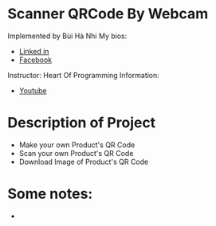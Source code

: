 # Scanner QRCode By Webcam
Implemented by Bùi Hà Nhi
My bios: 

- [Linked in](https://www.linkedin.com/in/buihanhi)
- [Facebook](https://www.facebook.com/bhanih)

Instructor: Heart Of Programming
Information: 

- [Youtube](https://www.youtube.com/channel/UC3FKpg17P8KElEgsnyglToQ)

# Description of Project
- Make your own Product's QR Code
- Scan your own Product's QR Code
- Download Image of Product's QR Code

# Some notes:
- 